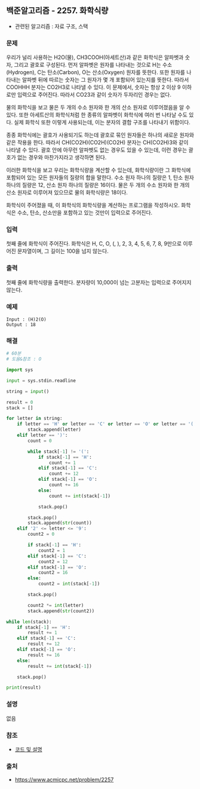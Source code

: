 ## 백준알고리즘 - 2257. 화학식량

- 관련된 알고리즘 : 자료 구조, 스택

### 문제

우리가 널리 사용하는 H2O(물), CH3COOH(아세트산)과 같은 화학식은 알파벳과 숫자, 그리고 괄호로 구성된다. 먼저 알파벳은 원자를 나타내는 것으로 H는 수소(Hydrogen), C는 탄소(Carbon), O는 산소(Oxygen) 원자를 뜻한다. 또한 원자를 나타내는 알파벳 뒤에 따르는 숫자는 그 원자가 몇 개 포함되어 있는지를 뜻한다. 따라서 COOHHH 분자는 CO2H3로 나타낼 수 있다. 이 문제에서, 숫자는 항상 2 이상 9 이하로만 입력으로 주어진다. 따라서 CO23과 같이 숫자가 두자리인 경우는 없다.

물의 화학식을 보고 물은 두 개의 수소 원자와 한 개의 산소 원자로 이루어졌음을 알 수 있다. 또한 아세트산의 화학식처럼 한 종류의 알파벳이 화학식에 여러 번 나타날 수도 있다. 실제 화학식 또한 이렇게 사용되는데, 이는 분자의 결합 구조를 나타내기 위함이다.

종종 화학식에는 괄호가 사용되기도 하는데 괄호로 묶인 원자들은 하나의 새로운 원자와 같은 작용을 한다. 따라서 CH(CO2H)(CO2H)(CO2H) 분자는 CH(CO2H)3와 같이 나타낼 수 있다. 괄호 안에 아무런 알파벳도 없는 경우도 있을 수 있는데, 이런 경우는 괄호가 없는 경우와 마찬가지라고 생각하면 된다.

이러한 화학식을 보고 우리는 화학식량을 계산할 수 있는데, 화학식량이란 그 화학식에 포함되어 있는 모든 원자들의 질량의 합을 말한다. 수소 원자 하나의 질량은 1, 탄소 원자 하나의 질량은 12, 산소 원자 하나의 질량은 16이다. 물은 두 개의 수소 원자와 한 개의 산소 원자로 이루어져 있으므로 물의 화학식량은 18이다.

화학식이 주어졌을 때, 이 화학식의 화학식량을 계산하는 프로그램을 작성하시오. 화학식은 수소, 탄소, 산소만을 포함하고 있는 것만이 입력으로 주어진다.

### 입력

첫째 줄에 화학식이 주어진다. 화학식은 H, C, O, (, ), 2, 3, 4, 5, 6, 7, 8, 9만으로 이루어진 문자열이며, 그 길이는 100을 넘지 않는다.

### 출력

첫째 줄에 화학식량을 출력한다. 분자량이 10,000이 넘는 고분자는 입력으로 주어지지 않는다.

### 예제

```
Input : (H)2(O)
Output : 18
```

### 해결

```python
# 60분
# 도움&참조 : O

import sys

input = sys.stdin.readline

string = input()

result = 0
stack = []

for letter in string:
    if letter == 'H' or letter == 'C' or letter == 'O' or letter == '(':
        stack.append(letter)
    elif letter == ')':
        count = 0

        while stack[-1] != '(':
            if stack[-1] == 'H':
                count += 1
            elif stack[-1] == 'C':
                count += 12
            elif stack[-1] == 'O':
                count += 16
            else:
                count += int(stack[-1])

            stack.pop()

        stack.pop()
        stack.append(str(count))
    elif '2' <= letter <= '9':
        count2 = 0

        if stack[-1] == 'H':
            count2 = 1
        elif stack[-1] == 'C':
            count2 = 12
        elif stack[-1] == 'O':
            count2 = 16
        else:
            count2 = int(stack[-1])

        stack.pop()

        count2 *= int(letter)
        stack.append(str(count2))

while len(stack):
    if stack[-1] == 'H':
        result += 1
    elif stack[-1] == 'C':
        result += 12
    elif stack[-1] == 'O':
        result += 16
    else:
        result += int(stack[-1])

    stack.pop()

print(result)
```

### 설명

없음

### 참조

- [코드 및 설명](https://real-012.tistory.com/6)

### 출처

- https://www.acmicpc.net/problem/2257
